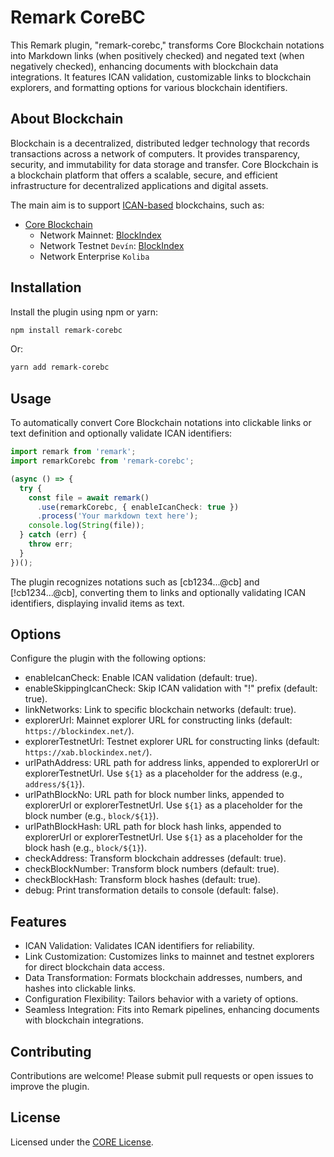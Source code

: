 # Remark CoreBC

This Remark plugin, "remark-corebc," transforms Core Blockchain notations into Markdown links (when positively checked) and negated text (when negatively checked), enhancing documents with blockchain data integrations. It features ICAN validation, customizable links to blockchain explorers, and formatting options for various blockchain identifiers.

## About Blockchain

Blockchain is a decentralized, distributed ledger technology that records transactions across a network of computers. It provides transparency, security, and immutability for data storage and transfer. Core Blockchain is a blockchain platform that offers a scalable, secure, and efficient infrastructure for decentralized applications and digital assets.

The main aim is to support [ICAN-based](https://cip.coreblockchain.net/sk-SK/cip/cbc/cip-100) blockchains, such as:

- [Core Blockchain](https://coreblockchain.net/)
  - Network Mainnet: [BlockIndex](https://blockindex.net/)
  - Network Testnet `Devín`: [BlockIndex](https://xab.blockindex.net/)
  - Network Enterprise `Koliba`

## Installation

Install the plugin using npm or yarn:

```bash
npm install remark-corebc
```

Or:

```bash
yarn add remark-corebc
```

## Usage

To automatically convert Core Blockchain notations into clickable links or text definition and optionally validate ICAN identifiers:

```typescript
import remark from 'remark';
import remarkCorebc from 'remark-corebc';

(async () => {
  try {
    const file = await remark()
      .use(remarkCorebc, { enableIcanCheck: true })
      .process('Your markdown text here');
    console.log(String(file));
  } catch (err) {
    throw err;
  }
})();
```

The plugin recognizes notations such as [cb1234...@cb] and [!cb1234...@cb], converting them to links and optionally validating ICAN identifiers, displaying invalid items as text.

## Options

Configure the plugin with the following options:

- enableIcanCheck: Enable ICAN validation (default: true).
- enableSkippingIcanCheck: Skip ICAN validation with "!" prefix (default: true).
- linkNetworks: Link to specific blockchain networks (default: true).
- explorerUrl: Mainnet explorer URL for constructing links (default: `https://blockindex.net/`).
- explorerTestnetUrl: Testnet explorer URL for constructing links (default: `https://xab.blockindex.net/`).
- urlPathAddress: URL path for address links, appended to explorerUrl or explorerTestnetUrl. Use `${1}` as a placeholder for the address (e.g., `address/${1}`).
- urlPathBlockNo: URL path for block number links, appended to explorerUrl or explorerTestnetUrl. Use `${1}` as a placeholder for the block number (e.g., `block/${1}`).
- urlPathBlockHash: URL path for block hash links, appended to explorerUrl or explorerTestnetUrl. Use `${1}` as a placeholder for the block hash (e.g., `block/${1}`).
- checkAddress: Transform blockchain addresses (default: true).
- checkBlockNumber: Transform block numbers (default: true).
- checkBlockHash: Transform block hashes (default: true).
- debug: Print transformation details to console (default: false).

## Features

- ICAN Validation: Validates ICAN identifiers for reliability.
- Link Customization: Customizes links to mainnet and testnet explorers for direct blockchain data access.
- Data Transformation: Formats blockchain addresses, numbers, and hashes into clickable links.
- Configuration Flexibility: Tailors behavior with a variety of options.
- Seamless Integration: Fits into Remark pipelines, enhancing documents with blockchain integrations.

## Contributing

Contributions are welcome! Please submit pull requests or open issues to improve the plugin.

## License

Licensed under the [CORE License](LICENSE).
